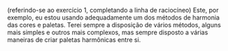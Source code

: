 (referindo-se ao exercício 1, completando a linha de raciocíneo) Este, por exemplo, eu estou usando adequadamente um dos métodos de harmonia das cores e paletas. 
Terei sempre a disposição de vários métodos, alguns mais simples e outros mais complexos, mas sempre disposto a várias maneiras de criar paletas harmônicas entre si.